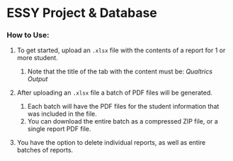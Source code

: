 # ESSY Project & Database

### How to Use:

1. To get started, upload an `.xlsx` file with the contents of a report for 1 or more student.

   1. Note that the title of the tab with the content must be: _Qualtrics Output_

2. After uploading an `.xlsx` file a batch of PDF files will be generated.

   1. Each batch will have the PDF files for the student information that was included in the file.
   2. You can download the entire batch as a compressed ZIP file, or a single report PDF file.

3. You have the option to delete individual reports, as well as entire batches of reports.
